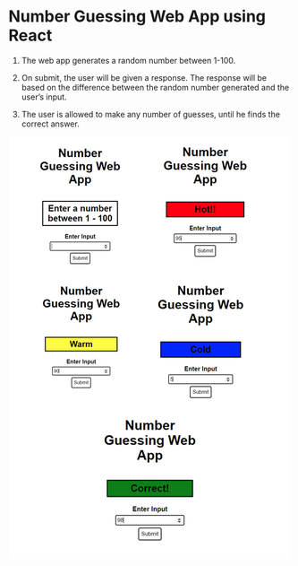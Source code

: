 # 			Number Guessing Web App using React



1. The web app generates a random number between 1-100. 

2. On submit, the user will be given a response. The response will be based on the difference between the random number
generated and the user’s input.

3. The user is allowed to make any number of guesses, until he finds the correct
answer.

<img src="images/RctGusApp.PNG"></img>
